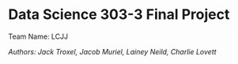 # Data Science 303-3 Final Project

Team Name: LCJJ

*Authors: Jack Troxel, Jacob Muriel, Lainey Neild, Charlie Lovett*
